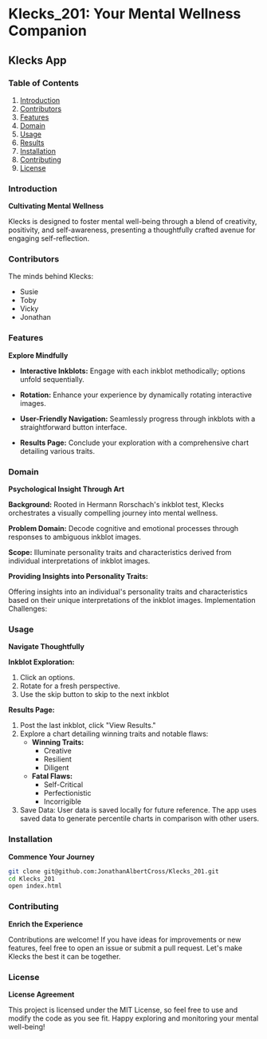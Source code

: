 # Klecks_201: Your Mental Wellness Companion

## Klecks App

### Table of Contents

1. [Introduction](#introduction)
2. [Contributors](#contributors)
3. [Features](#features)
4. [Domain](#domain)
5. [Usage](#usage)
6. [Results](#results)
7. [Installation](#installation)
8. [Contributing](#contributing)
9. [License](#license)

### Introduction

**Cultivating Mental Wellness**

Klecks is designed to foster mental well-being through a blend of creativity, positivity, and self-awareness, presenting a thoughtfully crafted avenue for engaging self-reflection.

### Contributors

The minds behind Klecks:

- Susie
- Toby
- Vicky
- Jonathan

### Features

**Explore Mindfully**

- **Interactive Inkblots:** Engage with each inkblot methodically; options unfold sequentially.
- **Rotation:** Enhance your experience by dynamically rotating interactive images.
- **User-Friendly Navigation:** Seamlessly progress through inkblots with a straightforward button interface.

- **Results Page:** Conclude your exploration with a comprehensive chart detailing various traits.

### Domain

**Psychological Insight Through Art**

**Background:** Rooted in Hermann Rorschach's inkblot test, Klecks orchestrates a visually compelling journey into mental wellness.

**Problem Domain:** Decode cognitive and emotional processes through responses to ambiguous inkblot images.

**Scope:** Illuminate personality traits and characteristics derived from individual interpretations of inkblot images.

**Providing Insights into Personality Traits:**

Offering insights into an individual's personality traits and characteristics based on their unique interpretations of the inkblot images.
Implementation Challenges:

### Usage

**Navigate Thoughtfully**

**Inkblot Exploration:**

1. Click an options.
2. Rotate for a fresh perspective.
3. Use the skip button to skip to the next inkblot

**Results Page:**

1. Post the last inkblot, click "View Results."
2. Explore a chart detailing winning traits and notable flaws:
   - **Winning Traits:**
     - Creative
     - Resilient
     - Diligent
   - **Fatal Flaws:**
     - Self-Critical
     - Perfectionistic
     - Incorrigible
3. Save Data:
   User data is saved locally for future reference.
   The app uses saved data to generate percentile charts in comparison with other users.

### Installation

**Commence Your Journey**

```bash
git clone git@github.com:JonathanAlbertCross/Klecks_201.git
cd Klecks_201
open index.html
```

### Contributing

**Enrich the Experience**

Contributions are welcome! If you have ideas for improvements or new features, feel free to open an issue or submit a pull request. Let's make Klecks the best it can be together.

### License

**License Agreement**

This project is licensed under the MIT License, so feel free to use and modify the code as you see fit. Happy exploring and monitoring your mental well-being!
